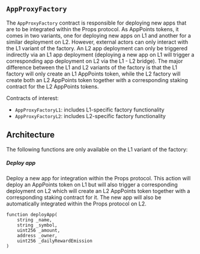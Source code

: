 ## `AppProxyFactory`

The `AppProxyFactory` contract is responsible for deploying new apps that are to be integrated within the Props protocol. As AppPoints tokens, it comes in two variants, one for deploying new apps on L1 and another for a similar deployment on L2. However, external actors can only interact with the L1 variant of the factory. An L2 app deployment can only be triggered indirectly via an L1 app deployment (deploying a new app on L1 will trigger a corresponding app deployment on L2 via the L1 - L2 bridge). The major difference between the L1 and L2 variants of the factory is that the L1 factory will only create an L1 AppPoints token, while the L2 factory will create both an L2 AppPoints token together with a corresponding staking contract for the L2 AppPoints tokens.

Contracts of interest:

- `AppProxyFactoryL1`: includes L1-specific factory functionality
- `AppProxyFactoryL2`: includes L2-specific factory functionality

## Architecture

The following functions are only available on the L1 variant of the factory:

##### Deploy app

Deploy a new app for integration within the Props protocol. This action will deploy an AppPoints token on L1 but will also trigger a corresponding deployment on L2 which will create an L2 AppPoints token together with a corresponding staking contract for it. The new app will also be automatically integrated within the Props protocol on L2.

```solidity
function deployApp(
    string _name,
    string _symbol,
    uint256 _amount,
    address _owner,
    uint256 _dailyRewardEmission
)
```
